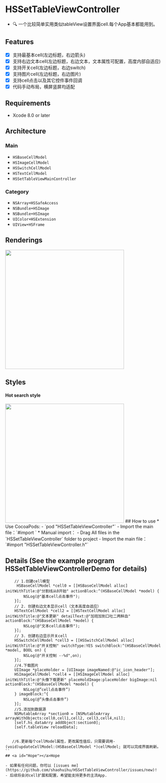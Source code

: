 # HSSetTableViewController

- 🔍 一个比较简单实用类似tableView设置界面cell.每个App基本都能用到。
## Features
- [x] 支持最基本cell(左边标题，右边箭头)
- [x] 支持右边文本cell(左边标题，右边文本，文本属性可配置，高度内部自适应)
- [x] 支持开关cell(左边标题，右边switch)
- [x] 支持图片cell(左边标题，右边图片)
- [x] 支持cell点击以及其它控件事件回调
- [x] 代码手动布局，横屏竖屏均适配

## Requirements
* Xcode 8.0 or later

## Architecture
### Main
- `HSBaseCellModel`
- `HSImageCellModel`
- `HSSwitchCellModel`
- `HSTextCellModel`
- `HSSetTableViewMainController`

### Category
- `NSArray+HSSafeAccess`
- `NSBundle+HSImage`
- `NSBundle+HSImage`
- `UIColor+HSExtension`
- `UIView+HSFrame`

## <a id="Renderings"></a>Renderings

<img src="https://github.com/iphone5solo/learngit/raw/master/imagesForPYSearch/PYSearchDemo.gif" width="375"> 

## <a id="Styles"></a>Styles

#### Hot search style
<img src="https://raw.githubusercontent.com/wiki/shaohuihu/HSSettableViewController/demo.gif" width="375"> 
## <a id="How to use"></a>How to use
* Use CocoaPods:
  - `pod "HSSetTableViewController"`
  - Import the main file：`#import <HSSetTableViewController.h>`
* Manual import：
  - Drag All files in the `HSSetTableViewController` folder to project
  - Import the main file：`#import "HSSetTableViewController.h"`
  
  
## <a id="Details"></a>Details (See the example program HSSetTableViewControllerDemo for details)
```objc
    // 1.创建cell模型
     HSBaseCellModel *cell0 = [[HSBaseCellModel alloc] initWithTitle:@"分割线从0开始" actionBlock:^(HSBaseCellModel *model) {
        NSLog(@"基本cell点击事件");
    }];
    // 2. 创建右边文本显示cell（文本高度自适应）
    HSTextCellModel *cell2 = [[HSTextCellModel alloc] initWithTitle:@"文本更新" detailText:@"加班加到口吐二两鲜血" actionBlock:^(HSBaseCellModel *model) {
        NSLog(@"文本cell点击事件");
    }];
    // 3. 创建右边显示开关cell
    HSSwitchCellModel *cell3 = [[HSSwitchCellModel alloc] initWithTitle:@"开关控制" switchType:YES switchBlock:^(HSBaseCellModel *model, BOOL on) {
        NSLog(@"开关控制 --%d",on);
    }];
    //4.下载图片
    UIImage *placeHolder = [UIImage imageNamed:@"ic_icon_header"];
    HSImageCellModel *cell4 = [[HSImageCellModel alloc]      		initWithTitle:@"头像下载更新" placeHoldImage:placeHolder bigImage:nil actionBlock:^(HSBaseCellModel *model) {
        NSLog(@”cell点击事件”)
    } imageBlock:^{
        NSLog(@”头像点击事件”)
    }];
    //5.添加到数据源
    NSMutableArray *section0 = [NSMutableArray arrayWithObjects:cell0,cell1,cell2, cell3,cell4,nil];
    [self.hs_dataArry addObject:section0];
    [self.tableView reloadData];
    

   //6.更新每个cellModel属性，更改属性值后，只需要调用- (void)updateCellModel:(HSBaseCellModel *)cellModel; 就可以完成界面刷新。
``
## <a id="Hope"></a>Hope

- 如果有任何问题，你可以 [issues me](https://github.com/shaohuihu/HSSetTableViewController/issues/new)! 
- 后续将会对cell扩展和配置，希望能支持更多的主流App.

